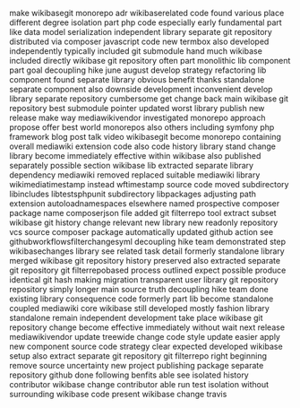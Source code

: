 make wikibasegit monorepo adr wikibaserelated code found various place different degree isolation part php code especially early fundamental part like data model serialization independent library separate git repository distributed via composer javascript code new termbox also developed independently typically included git submodule hand much wikibase included directly wikibase git repository often part monolithic lib component part goal decoupling hike june august develop strategy refactoring lib component found separate library obvious benefit thanks standalone separate component also downside development inconvenient develop library separate repository cumbersome get change back main wikibase git repository best submodule pointer updated worst library publish new release make way mediawikivendor investigated monorepo approach propose offer best world monorepos also others including symfony php framework blog post talk video wikibasegit become monorepo containing overall mediawiki extension code also code history library stand change library become immediately effective within wikibase also published separately possible section wikibase lib extracted separate library dependency mediawiki removed replaced suitable mediawiki library wikimediatimestamp instead wftimestamp source code moved subdirectory libincludes libtestsphpunit subdirectory libpackages adjusting path extension autoloadnamespaces elsewhere named prospective composer package name composerjson file added git filterrepo tool extract subset wikibase git history change relevant new library new readonly repository vcs source composer package automatically updated github action see githubworkflowsfilterchangesyml decoupling hike team demonstrated step wikibasechanges library see related task detail formerly standalone library merged wikibase git repository history preserved also extracted separate git repository git filterrepobased process outlined expect possible produce identical git hash making migration transparent user library git repository repository simply longer main source truth decoupling hike team done existing library consequence code formerly part lib become standalone coupled mediawiki core wikibase still developed mostly fashion library standalone remain independent development take place wikibase git repository change become effective immediately without wait next release mediawikivendor update treewide change code style update easier apply new component source code strategy clear expected developed wikibase setup also extract separate git repository git filterrepo right beginning remove source uncertainty new project publishing package separate repository github done following benfits able see isolated history contributor wikibase change contributor able run test isolation without surrounding wikibase code present wikibase change travis